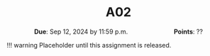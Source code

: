 <h1 align="center">
A02
</h1>

<p style="text-align: center;">
    <object hspace="50">
        <strong>Due</strong></a>: Sep 12, 2024 by 11:59 p.m.
    </object>
    <object hspace="50">
        <strong>Points</strong></a>: ??
    </object>
</p>

!!! warning
    Placeholder until this assignment is released.
